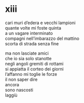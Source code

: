 # xiii

cari muri d’edera e vecchi lampioni  
quante volte mi foste quinta  
a un vagare interminato  
compagni nell’imbarazzo del mattino  
scorta di strada senza fine

ma non lasciate amici  
che io sia solo stanotte  
negli angoli gremiti di rottami  
si appiatta il corteo dei giorni  
l’affanno mi toglie le forze  
il non saper dire  
ancora  
sono nascosti  
laggiù

